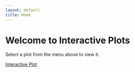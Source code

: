 ```yaml
---
layout: default
title: Home
---
```


# Welcome to Interactive Plots

Select a plot from the menu above to view it.

[Interactive Plot](interactive_plot.html)
